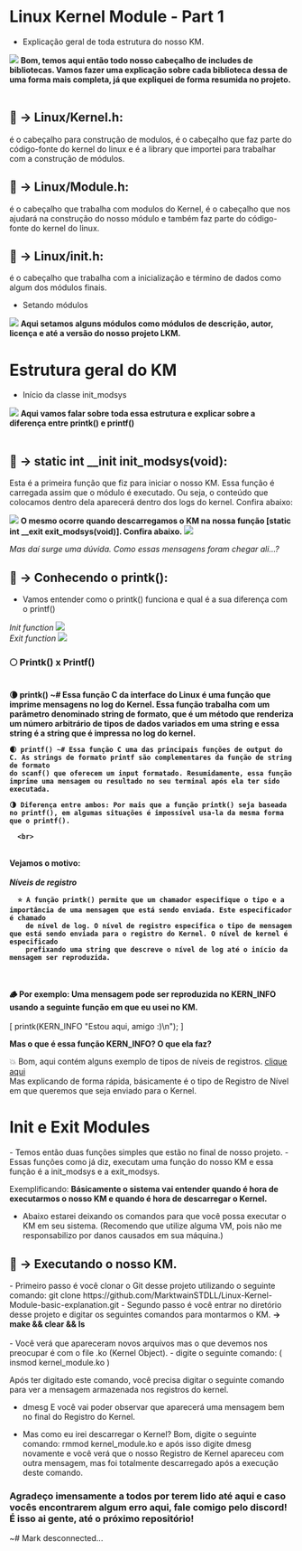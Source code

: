 # Linux Kernel Module - Part 1

  - Explicação geral de toda estrutura do nosso KM.

  <img src="https://imgur.com/EOm0gAs.png">
    <b>Bom, temos aqui então todo nosso cabeçalho de includes de bibliotecas. Vamos fazer uma explicação sobre cada biblioteca dessa de uma forma mais completa,
    já que expliquei de forma resumida no projeto.</b>
<br>
<br>
    
<b><h2>📌 -> Linux/Kernel.h</b>:</h2> é o cabeçalho para construção de modulos, é o cabeçalho que faz parte do código-fonte do kernel do linux e é a library que importei para trabalhar com a construção de módulos.

<b><h2>📌 -> Linux/Module.h</b>:</h2> é o cabeçalho que trabalha com modulos do Kernel, é o cabeçalho que nos ajudará na construção do nosso módulo e também faz parte do código-fonte do kernel do linux.

<b><h2>📌 -> Linux/init.h</b>:</h2> é o cabeçalho que trabalha com a inicialização e término de dados como algum dos módulos finais.

  - Setando módulos
  
  <img src="https://imgur.com/HBCuki1.png">
  <b>Aqui setamos alguns módulos como módulos de descrição, autor, licença e até a versão do nosso projeto LKM.</b>
  

# Estrutura geral do KM

  - Início da classe init_modsys 
  
  <img src="https://imgur.com/umOhUkT.png">
    <b>Aqui vamos falar sobre toda essa estrutura e explicar sobre a diferença entre printk() e printf()</b>
   <br>
   <br>
   
   <b><h2>📌 -> static int __init init_modsys(void)</b>:</h2> Esta é a primeira função que fiz para iniciar o nosso KM. Essa função é carregada assim que o módulo
   é executado. Ou seja, o conteúdo que colocamos dentro dela aparecerá dentro dos logs do kernel. Confira abaixo:
   
   <img src="https://imgur.com/0ey3cQO.png">
   <b>O mesmo ocorre quando descarregamos o KM na nossa função [static int __exit exit_modsys(void)]. Confira abaixo.</b>
   <img src="https://imgur.com/Q4izZbj.png">
   
   <i>Mas daí surge uma dúvida. Como essas mensagens foram chegar ali...?</i>
   
   <b><h2>📌 -> Conhecendo o printk()</b>:</h2>
   
   - Vamos entender como o printk() funciona e qual é a sua diferença com o printf()

  <i>Init function</i>
   <img src="https://imgur.com/jsL2jjh.png">
   <br>
  <i>Exit function</i>
   <img src="https://imgur.com/AAcarmM.png">
   
   
   <h3>🌕<b> Printk() x Printf()</b></h3>
   <br>
    <b>
    🌘 printk() ~# Essa função C da interface do Linux é uma função que imprime mensagens no log do Kernel. Essa função trabalha com um parâmetro denominado
    string de formato, que é um método que renderiza um número arbitrário de tipos de dados variados em uma string e essa string é a string que é impressa no
    log do kernel.
  
    🌒 printf() ~# Essa função C uma das principais funções de output do C. As strings de formato printf são complementares da função de string de formato
    do scanf() que oferecem um input formatado. Resumidamente, essa função imprime uma mensagem ou resultado no seu terminal após ela ter sido executada.
  
    🌗 Diferença entre ambos: Por mais que a função printk() seja baseada no printf(), em algumas situações é impossível usa-la da mesma forma que o printf().
  
      <br>
  <br>Vejamos o motivo:
      <br>
      <br>
  <i>Níveis de registro</i>
  
      ⭐️ A função printk() permite que um chamador especifique o tipo e a importância de uma mensagem que está sendo enviada. Este especificador é chamado
        de nível de log. O nível de registro especifica o tipo de mensagem que está sendo enviada para o registro do Kernel. O nível de kernel é especificado
        prefixando uma string que descreve o nível de log até o início da mensagem ser reproduzida.
  <br>
  <br>
        🪵 Por exemplo: Uma mensagem pode ser reproduzida no KERN_INFO usando a seguinte função em que eu usei no KM.
        <br>
  <br>
  </b>
      [ printk(KERN_INFO "Estou aqui, amigo :)\n"); ]
      
<b> Mas o que é essa função KERN_INFO? O que ela faz? </b>
  
💥 Bom, aqui contém alguns exemplo de tipos de níveis de registros. <a href="https://elinux.org/Debugging_by_printing#Log_Levels">clique aqui</a><br>
Mas explicando de forma rápida, básicamente é o tipo de Registro de Nível em que queremos que seja enviado para o Kernel.

<h1>Init e Exit Modules</h1>
  - Temos então duas funções simples que estão no final de nosso projeto.
  - Essas funções como já diz, executam uma função do nosso KM e essa função é a init_modsys e a exit_modsys.

  Exemplificando: <b>Básicamente o sistema vai entender quando é hora de executarmos o nosso KM e quando é hora de descarregar o Kernel.</b>
  
  - Abaixo estarei deixando os comandos para que você possa executar o KM em seu sistema. (Recomendo que utilize alguma VM, pois não me responsabilizo por danos causados em sua máquina.)

<h2>🔑 <b> -> Executando o nosso KM. </b></h2>
  - Primeiro passo é você clonar o Git desse projeto utilizando o seguinte comando: git clone https://github.com/MarktwainSTDLL/Linux-Kernel-Module-basic-explanation.git
  - Segundo passo é você entrar no diretório desse projeto e digitar os seguintes comandos para montarmos o KM.
    <b>-> make && clear && ls </b><br><br>
  - Você verá que apareceram novos arquivos mas o que devemos nos preocupar é com o file .ko (Kernel Object).
  - digite o seguinte comando: ( insmod kernel_module.ko )

Após ter digitado este comando, você precisa digitar o seguinte comando para ver a mensagem armazenada nos registros do kernel.
  - dmesg
E você vai poder observar que aparecerá uma mensagem bem no final do Registro do Kernel.

  - Mas como eu irei descarregar o Kernel? Bom, digite o seguinte comando: rmmod kernel_module.ko e após isso digite dmesg novamente e você verá que o nosso Registro de Kernel apareceu com outra mensagem, mas foi totalmente descarregado após a execução deste comando.


<h3>Agradeço imensamente a todos por terem lido até aqui e caso vocês encontrarem algum erro aqui, fale comigo pelo discord! É isso ai gente, até o próximo repositório!</h3>

~# Mark desconnected...
  

